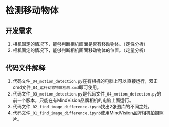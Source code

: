 # 检测移动物体

## 开发需求
1. 相机固定的情况下，能够判断相机画面是否有移动物体。（定性分析）
2. 相机固定的情况下，能够判断相机画面移动物体的位置。（定量分析）

## 代码文件解释
1. 代码文件`_04_motion_detection.py`在有相机的电脑上可以直接运行，双击cmd文件`_04_运行动态物体检测.cmd`即可使用。
2. 代码文件`_03_motion_detection.py`是代码文件`_04_motion_detection.py`的前一个版本，只能在有MindVision品牌相机的电脑上面运行。
3. 代码文件`_02_find_image_difference.ipynb`找出2张图片的不同之处。
4. 代码文件`_01_find_image_difference.ipynb`使用MindVision品牌相机拍摄照片。
